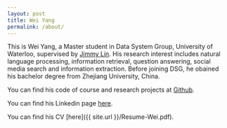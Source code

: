 ```yaml
---
layout: post
title: Wei Yang
permalink: /about/
---
```


This is Wei Yang, a Master student in Data System Group, University of Waterloo, supervised by [Jimmy Lin](https://cs.uwaterloo.ca/~jimmylin/). His research interest includes natural language processing, information retrieval, question answering, social media search and information extraction. Before joining DSG, he obained his bachelor degree from Zhejiang University, China. 

You can find his code of course and research projects at [Github](https://github.com/victor0118).

You can find his Linkedin page [here](https://www.linkedin.com/in/wei-yang-b5a196aa/).

You can find his CV [here]({{ site.url }}/Resume-Wei.pdf).